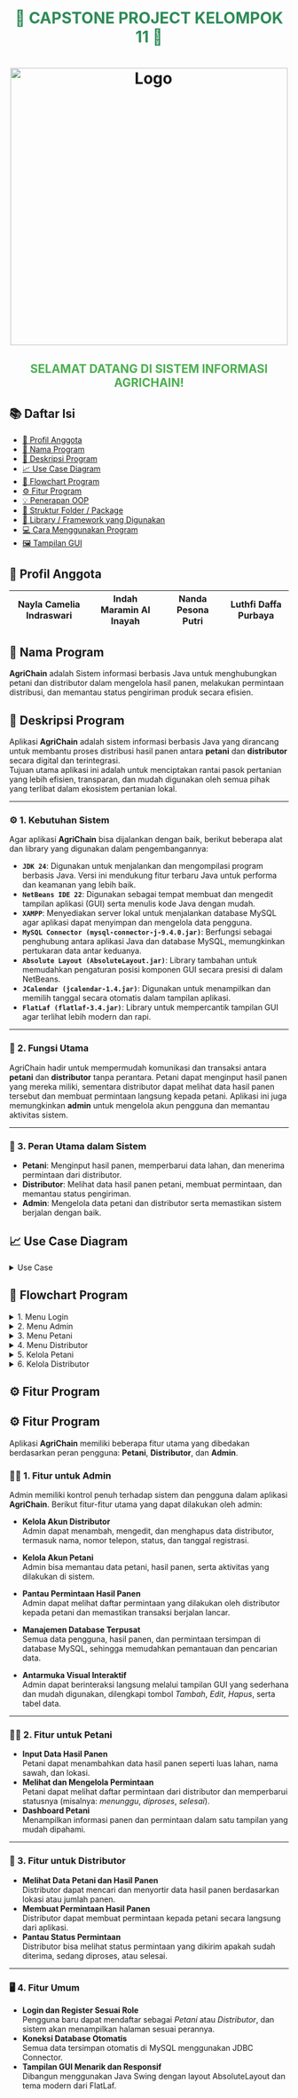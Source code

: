 <a name="top"></a>

<h1 align="center" style="color:#2e8b57;">🌾 CAPSTONE PROJECT KELOMPOK 11 🌾</h1>
<h1 align="center"><img width="500" height="500" alt="Logo" src="https://github.com/user-attachments/assets/389ffad9-6b59-4bcd-a5ee-0f45441ed1f7" />

<h2 align="center" style="color:#4CAF50;">SELAMAT DATANG DI SISTEM INFORMASI AGRICHAIN!</h2>

## 📚 Daftar Isi
- [👤 Profil Anggota](#-profil-anggota)
- [🌾 Nama Program](#-nama-program)
- [📝 Deskripsi Program](#-deskripsi-program)
- [📈 Use Case Diagram](#-use-case-diagram)
- [🔁 Flowchart Program](#-flowchart-program)
- [⚙️ Fitur Program](#️-fitur-program)
- [💡 Penerapan OOP](#-penerapan-oop)
- [📂 Struktur Folder / Package](#-struktur-folder--package)
- [🧰 Library / Framework yang Digunakan](#-library--framework-yang-digunakan)
- [💻 Cara Menggunakan Program](#-cara-menggunakan-program)
- [🖼️ Tampilan GUI](#-tampilan-gui)

## 👤 Profil Anggota
| Nayla Camelia Indraswari| Indah Maramin Al Inayah  | Nanda Pesona Putri | Luthfi Daffa Purbaya |
|-------------------------|--------------------------|--------------------|----------------------|

## 🌾 Nama Program
**AgriChain** adalah Sistem informasi berbasis Java untuk menghubungkan petani dan distributor dalam mengelola hasil panen, melakukan permintaan distribusi, dan memantau status pengiriman produk secara efisien.

## 📝 Deskripsi Program
Aplikasi **AgriChain** adalah sistem informasi berbasis Java yang dirancang untuk membantu proses distribusi hasil panen antara **petani** dan **distributor** secara digital dan terintegrasi.  
Tujuan utama aplikasi ini adalah untuk menciptakan rantai pasok pertanian yang lebih efisien, transparan, dan mudah digunakan oleh semua pihak yang terlibat dalam ekosistem pertanian lokal.  

---

### ⚙️ 1. Kebutuhan Sistem  
Agar aplikasi **AgriChain** bisa dijalankan dengan baik, berikut beberapa alat dan library yang digunakan dalam pengembangannya:  
- **`JDK 24`**: Digunakan untuk menjalankan dan mengompilasi program berbasis Java. Versi ini mendukung fitur terbaru Java untuk performa dan keamanan yang lebih baik.  
- **`NetBeans IDE 22`**: Digunakan sebagai tempat membuat dan mengedit tampilan aplikasi (GUI) serta menulis kode Java dengan mudah.  
- **`XAMPP`**: Menyediakan server lokal untuk menjalankan database MySQL agar aplikasi dapat menyimpan dan mengelola data pengguna.  
- **`MySQL Connector (mysql-connector-j-9.4.0.jar)`**: Berfungsi sebagai penghubung antara aplikasi Java dan database MySQL, memungkinkan pertukaran data antar keduanya.  
- **`Absolute Layout (AbsoluteLayout.jar)`**: Library tambahan untuk memudahkan pengaturan posisi komponen GUI secara presisi di dalam NetBeans.  
- **`JCalendar (jcalendar-1.4.jar)`**: Digunakan untuk menampilkan dan memilih tanggal secara otomatis dalam tampilan aplikasi.  
- **`FlatLaf (flatlaf-3.4.jar)`**: Library untuk mempercantik tampilan GUI agar terlihat lebih modern dan rapi.

---

### 🌾 2. Fungsi Utama  
AgriChain hadir untuk mempermudah komunikasi dan transaksi antara **petani** dan **distributor** tanpa perantara. Petani dapat menginput hasil panen yang mereka miliki, sementara distributor dapat melihat data hasil panen tersebut dan membuat permintaan langsung kepada petani. Aplikasi ini juga memungkinkan **admin** untuk mengelola akun pengguna dan memantau aktivitas sistem.

---

### 👥 3. Peran Utama dalam Sistem  
- **Petani**: Menginput hasil panen, memperbarui data lahan, dan menerima permintaan dari distributor.  
- **Distributor**: Melihat data hasil panen petani, membuat permintaan, dan memantau status pengiriman.  
- **Admin**: Mengelola data petani dan distributor serta memastikan sistem berjalan dengan baik.  

## 📈 Use Case Diagram

<details>
  <summary>Use Case</summary>
  <img src="https://github.com/user-attachments/assets/9f2fd37f-f0e6-49bc-ae39-efd53b1bf775" alt="">
</details>

## 🔁 Flowchart Program

<details>
  <summary>1. Menu Login</summary>
  <img src="https://github.com/user-attachments/assets/6a69e964-6f37-4c1c-a6d1-67eb5ade2ec7" alt="">
</details>

<details>
  <summary>2. Menu Admin</summary>
  <img src="https://github.com/user-attachments/assets/524d32cc-25cc-4da0-a4c4-18c6d00976e6" alt="">
</details>

<details>
  <summary>3. Menu Petani</summary>
  <img src="https://github.com/user-attachments/assets/9a95e796-88e3-4d7a-bc96-31b742cb8387" alt="">
</details>

<details>
  <summary>4. Menu Distributor</summary>
  <img src="https://github.com/user-attachments/assets/c71d27c9-f557-4d96-83f2-84302b8c3807" alt="">
</details>

<details>
  <summary>5. Kelola Petani</summary>
  <img src="https://github.com/user-attachments/assets/7f001eee-0b0e-4244-bb0f-920877927d6e" alt="">
</details>

<details>
  <summary>6. Kelola Distributor</summary>
  <img src="https://github.com/user-attachments/assets/b25bf5f2-a828-4acf-abfd-986899e7022b" alt="">
</details>

## ⚙️ Fitur Program

## ⚙️ Fitur Program

Aplikasi **AgriChain** memiliki beberapa fitur utama yang dibedakan berdasarkan peran pengguna: **Petani**, **Distributor**, dan **Admin**.

### 🧑‍💼 1. Fitur untuk Admin
Admin memiliki kontrol penuh terhadap sistem dan pengguna dalam aplikasi **AgriChain**. Berikut fitur-fitur utama yang dapat dilakukan oleh admin:

- **Kelola Akun Distributor**  
  Admin dapat menambah, mengedit, dan menghapus data distributor, termasuk nama, nomor telepon, status, dan tanggal registrasi.  

- **Kelola Akun Petani**  
  Admin bisa memantau data petani, hasil panen, serta aktivitas yang dilakukan di sistem.  

- **Pantau Permintaan Hasil Panen**  
  Admin dapat melihat daftar permintaan yang dilakukan oleh distributor kepada petani dan memastikan transaksi berjalan lancar.  

- **Manajemen Database Terpusat**  
  Semua data pengguna, hasil panen, dan permintaan tersimpan di database MySQL, sehingga memudahkan pemantauan dan pencarian data.  

- **Antarmuka Visual Interaktif**  
  Admin dapat berinteraksi langsung melalui tampilan GUI yang sederhana dan mudah digunakan, dilengkapi tombol *Tambah*, *Edit*, *Hapus*, serta tabel data.  

---

### 👨‍🌾 2. Fitur untuk Petani
- **Input Data Hasil Panen**  
  Petani dapat menambahkan data hasil panen seperti luas lahan, nama sawah, dan lokasi.  
- **Melihat dan Mengelola Permintaan**  
  Petani dapat melihat daftar permintaan dari distributor dan memperbarui statusnya (misalnya: *menunggu*, *diproses*, *selesai*).  
- **Dashboard Petani**  
  Menampilkan informasi panen dan permintaan dalam satu tampilan yang mudah dipahami.  

---

### 🚚 3. Fitur untuk Distributor
- **Melihat Data Petani dan Hasil Panen**  
  Distributor dapat mencari dan menyortir data hasil panen berdasarkan lokasi atau jumlah panen.  
- **Membuat Permintaan Hasil Panen**  
  Distributor dapat membuat permintaan kepada petani secara langsung dari aplikasi.  
- **Pantau Status Permintaan**  
  Distributor bisa melihat status permintaan yang dikirim apakah sudah diterima, sedang diproses, atau selesai.  

---

### 🖥️ 4. Fitur Umum
- **Login dan Register Sesuai Role**  
  Pengguna baru dapat mendaftar sebagai *Petani* atau *Distributor*, dan sistem akan menampilkan halaman sesuai perannya.  
- **Koneksi Database Otomatis**  
  Semua data tersimpan otomatis di MySQL menggunakan JDBC Connector.  
- **Tampilan GUI Menarik dan Responsif**  
  Dibangun menggunakan Java Swing dengan layout AbsoluteLayout dan tema modern dari FlatLaf.  
